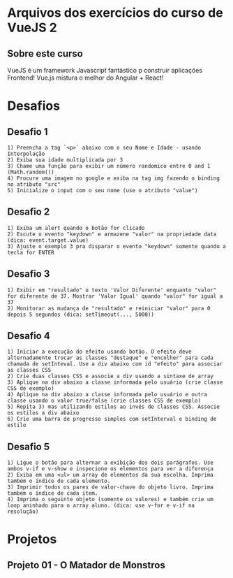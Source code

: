 # Arquivos dos exercícios do curso de VueJS 2

## Sobre este curso

VueJS é um framework Javascript fantástico p construir aplicações Frontend! Vue.js mistura o melhor do Angular + React!

# Desafios

## Desafio 1
    1) Preencha a tag `<p>` abaixo com o seu Nome e Idade - usando Interpolação  
    2) Exiba sua idade multiplicada por 3   
    3) Chame uma função para exibir um número randomico entre 0 and 1 (Math.random())    
    4) Procure uma imagem no google e exiba na tag img fazendo o binding no atributo "src"    
    5) Inicialize o input com o seu nome (use o atributo "value")

## Desafio 2
    1) Exiba um alert quando o botão for clicado
    2) Escute o evento "keydown" e armazene "valor" na propriedade data (dica: event.target.value)
    3) Ajuste o exemplo 3 pra disparar o evento "keydown" somente quando a tecla for ENTER

## Desafio 3
    1) Exibir em "resultado" o texto 'Valor Diferente' enquanto "valor" for diferente de 37. Mostrar 'Valor Igual' quando "valor" for igual a 37
    2) Monitorar as mudança de "resultado" e reiniciar "valor" para 0 depois 5 segundos (dica: setTimeout(..., 5000))

## Desafio 4
    1) Iniciar a execução do efeito usando botão. O efeito deve alternadamente trocar as classes "destaque" e "encolher" para cada chamada de setInteval. Use a div abaixo com id "efeito" para associar as classes CSS
    2) Crie duas classes CSS e associe a div usando a sintaxe de array
    3) Aplique na div abaixo a classe informada pelo usuário (crie classe CSS de exemplo)
    4) Aplique na div abaixo a classe informada pelo usuário e outra classe usando o valor true/false (crie classes CSS de exemplo)
    5) Repita 3) mas utilizando estilos ao invés de classes CSS. Associe os estilos a div abaixo
    6) Crie uma barra de progresso simples com setInterval e binding de estilo

## Desafio 5
    1) Ligue o botão para alternar a exibição dos dois parágrafos. Use ambos v-if e v-show e inspecione os elementos para ver a diferença
    2) Exiba em uma <ul> um array de elementos da sua escolha. Imprima também o índice de cada elemento.
    3) Imprimir todos os pares de valor-chave do objeto livro. Imprima também o índice de cada item.
    4) Imprima o seguinte objeto (somente os valores) e também crie um loop aninhado para o array aluno. (dica: use v-for e v-if na resolução)

# Projetos

## Projeto 01 - O Matador de Monstros